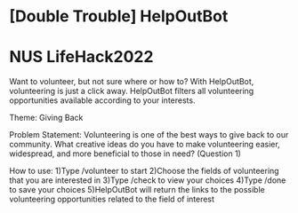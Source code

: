 # [Double Trouble] HelpOutBot
# NUS LifeHack2022
Want to volunteer, but not sure where or how to? With HelpOutBot, volunteering is just a click away. HelpOutBot filters all volunteering opportunities available according to your interests.

Theme:
Giving Back

Problem Statement: 
Volunteering is one of the best ways to give back to our community. What creative ideas do you have to make volunteering easier, widespread, and more beneficial to those in need? (Question 1)

How to use:
1)Type /volunteer to start 
2)Choose the fields of volunteering that you are interested in
3)Type /check to view your choices
4)Type /done to save your choices
5)HelpOutBot will return the links to the possible volunteering opportunities related to the field of interest


